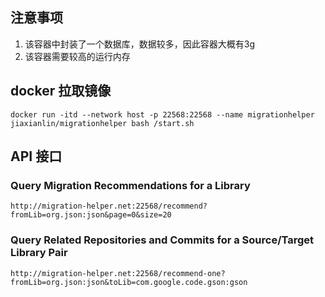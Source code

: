 ## 注意事项

1. 该容器中封装了一个数据库，数据较多，因此容器大概有3g
2. 该容器需要较高的运行内存


##  docker 拉取镜像
```
docker run -itd --network host -p 22568:22568 --name migrationhelper jiaxianlin/migrationhelper bash /start.sh
```
## API 接口



### Query Migration Recommendations for a Library

```
http://migration-helper.net:22568/recommend?fromLib=org.json:json&page=0&size=20
```

### Query Related Repositories and Commits for a Source/Target Library Pair

```
http://migration-helper.net:22568/recommend-one?fromLib=org.json:json&toLib=com.google.code.gson:gson
```
